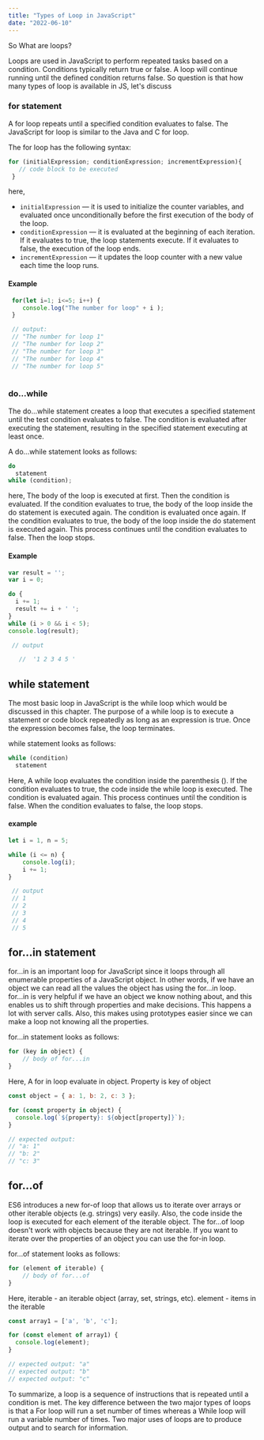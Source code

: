 ```yaml
---
title: "Types of Loop in JavaScript"
date: "2022-06-10"
---
```


So What are loops?

 Loops are used in JavaScript to perform repeated tasks based on a condition. Conditions typically return true or false. A loop will continue running until the defined condition returns false.
  So question is that how many types of loop is available in  JS,
let's discuss

### for statement
  
  A for loop repeats until a specified condition evaluates to false. The JavaScript for loop is similar to the Java and C for loop.

  The for loop has the following syntax:
```js
for (initialExpression; conditionExpression; incrementExpression){
   // code block to be executed
 }
```
here, 
* `initialExpression` — it is used to initialize the counter 
    variables, and evaluated once unconditionally before the first 
    execution of the body of the loop.
* `conditionExpression` — it is evaluated at the beginning of each 
    iteration. If it evaluates to true, the loop statements 
    execute. If it evaluates to false, the execution of the loop 
    ends.
* `incrementExpression` — it updates the loop counter with a new 
   value each time the loop runs.

#### Example

```js
 for(let i=1; i<=5; i++) {
    console.log("The number for loop" + i );
 }

 // output:
 // "The number for loop 1" 
 // "The number for loop 2" 
 // "The number for loop 3" 
 // "The number for loop 4"
 // "The number for loop 5"
 
```

### do...while
  
 The do...while statement creates a loop that executes a specified statement until the test condition evaluates to false. The condition is evaluated after executing the statement, resulting in the specified statement executing at least once.

A do...while statement looks as follows:
```js
do
  statement
while (condition);

```
here, 
The body of the loop is executed at first. Then the condition is evaluated. If the condition evaluates to true, the body of the loop inside the do statement is executed again. The condition is evaluated once again.
If the condition evaluates to true, the body of the loop inside the do statement is executed again. This process continues until the condition evaluates to false. Then the loop stops.

#### Example

```js
var result = '';
var i = 0;

do {
  i += 1;
  result += i + ' ';
}
while (i > 0 && i < 5);
console.log(result);

 // output

   //  '1 2 3 4 5 '

```


## while statement

 The most basic loop in JavaScript is the while loop which would be discussed in this chapter. The purpose of a while loop is to execute a statement or code block repeatedly as long as an expression is true. Once the expression becomes false, the loop terminates.

while statement looks as follows:
```js
while (condition)
  statement
```
Here,
A while loop evaluates the condition inside the parenthesis ().
If the condition evaluates to true, the code inside the while loop is executed. The condition is evaluated again.
This process continues until the condition is false. When the condition evaluates to false, the loop stops.

#### example

```js
let i = 1, n = 5;

while (i <= n) {
    console.log(i);
    i += 1;
}

 // output
 // 1
 // 2
 // 3
 // 4
 // 5

```

## for...in statement

for...in is an important loop for JavaScript since it loops through all enumerable properties of a JavaScript object. In other words, if we have an object we can read all the values the object has using the for...in loop.
for...in is very helpful if we have an object we know nothing about, and this enables us to shift through properties and make decisions. This happens a lot with server calls. Also, this makes using prototypes easier since we can make a loop not knowing all the properties.

for...in statement looks as follows:
```js
for (key in object) {
    // body of for...in
}

```
Here,
A for in loop  evaluate in object. Property is key of object 

```js
const object = { a: 1, b: 2, c: 3 };

for (const property in object) {
  console.log(`${property}: ${object[property]}`);
}

// expected output:
// "a: 1"
// "b: 2"
// "c: 3"

```

## for...of 

ES6 introduces a new for-of loop that allows us to iterate over arrays or other iterable objects (e.g. strings) very easily. Also, the code inside the loop is executed for each element of the iterable object. The for...of loop doesn't work with objects because they are not iterable. If you want to iterate over the properties of an object you can use the for-in loop.

for...of statement looks as follows:
```js
for (element of iterable) {
    // body of for...of
}
```
Here,
iterable - an iterable object (array, set, strings, etc).
element - items in the iterable


```js
const array1 = ['a', 'b', 'c'];

for (const element of array1) {
  console.log(element);
}

// expected output: "a"
// expected output: "b"
// expected output: "c"

```

To summarize, a loop is a sequence of instructions that is repeated until a condition is met. The key difference between the two major types of loops is that a For loop will run a set number of times whereas a While loop will run a variable number of times. Two major uses of loops are to produce output and to search for information.